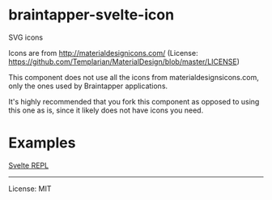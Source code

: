 # braintapper-svelte-icon

SVG icons

Icons are from http://materialdesignicons.com/ (License: https://github.com/Templarian/MaterialDesign/blob/master/LICENSE)

This component does not use all the icons from materialdesignsicons.com, only the ones used by Braintapper applications.

It's highly recommended that you fork this component as opposed to using this one as is, since it likely does not have icons you need.


# Examples

[Svelte REPL](https://svelte.dev/repl/5464ce39580c47d5bf3bced5235b2f2a?version=3.31.0)


---

License: MIT